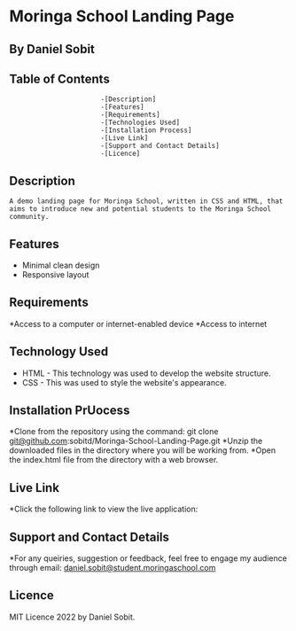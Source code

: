 # Moringa School Landing Page 
## By Daniel Sobit

##                          Table of Contents

                           -[Description]
                           -[Features]
                           -[Requirements]
                           -[Technologies Used]
                           -[Installation Process]
                           -[Live Link]
                           -[Support and Contact Details]
                           -[Licence]
##  Description
    A demo landing page for Moringa School, written in CSS and HTML, that aims to introduce new and potential students to the Moringa School community.
    
## Features
* Minimal clean design
* Responsive layout



## Requirements
*Access to a computer or internet-enabled device
*Access to internet


## Technology Used
* HTML - This technology was used to develop the website structure.
* CSS  - This was used to style the website's appearance.


## Installation PrUocess
*Clone from the repository using the command: git clone git@github.com:sobitd/Moringa-School-Landing-Page.git
*Unzip the downloaded files in the directory where you will be working from.
*Open the index.html file from the directory with a web browser.

##  Live Link
*Click the following link to view the live application: 


## Support and Contact Details
*For any queiries, suggestion or feedback, feel free to engage my audience through email: daniel.sobit@student.moringaschool.com

## Licence 
MIT Licence 2022 by Daniel Sobit.


